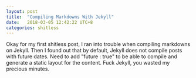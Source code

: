 ```yaml
---
layout: post
title:  "Compiling Markdowns With Jekyll"
date:   2018-03-05 12:42:22 UTC+8
categories: shitless
---
```

Okay for my first shitless post, I ran into trouble when compiling markdowns on Jekyll. Then I found out that by default, Jekyll does not compile posts with future dates. Need to add "future : true" to be able to compile and generate a static layout for the content. Fuck Jekyll, you wasted my precious minutes. 
